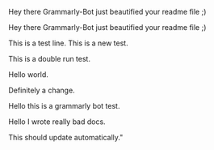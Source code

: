 Hey there Grammarly-Bot just beautified your readme file ;) 

 Hey there Grammarly-Bot just beautified your readme file ;)

This is a test line.
This is a new test.

This is a double run test.

Hello world.

Definitely a change.

Hello this is a grammarly bot test.

Hello I wrote really bad docs.

This should update automatically."